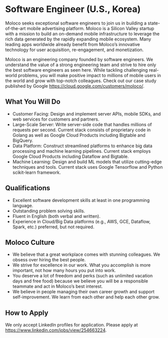 # Software Engineer (U.S., Korea)
Moloco seeks exceptional software engineers to join us in building a state-of-the-art mobile advertising platform. Moloco is a Silicon Valley startup with a mission to build an on-demand mobile infrastructure to leverage the rich data generated by the rapidly expanding mobile ecosystem. Many leading apps worldwide already benefit from Moloco’s innovative technology for user acquisition, re-engagement, and monetization.

Moloco is an engineering company founded by software engineers. We understand the value of a strong engineering team and strive to hire only the best software engineers as seen here. While tackling challenging real-world problems, you will make positive impact to millions of mobile users in the world and grow with top-notch colleagues. Check out our case study published by Google https://cloud.google.com/customers/moloco/.

## What You Will Do
* Customer Facing: Design and implement server APIs, mobile SDKs, and web services for customers and partners.
* Large-Scale Server: Write server-side code that handles millions of requests per second. Current stack consists of proprietary code in Golang as well as Google Cloud Products including Bigtable and BigQuery.
* Data Platform: Construct streamlined platforms to enhance big data processing and machine learning pipelines. Current stack employs Google Cloud Products including  Dataflow and Bigtable.
* Machine Learning: Design and build ML models that utilize cutting-edge techniques and tools. Current stack uses Google Tensorflow and Python scikit-learn framework.


## Qualifications
* Excellent software development skills at least in one programming language.
* Outstanding problem solving skills.
* Fluent in English (both verbal and written).
* Experience in Cloud/Big Data platforms (e.g., AWS, GCE, Dataflow, Spark, etc.) preferred, but not required.

## Moloco Culture
* We believe that a great workplace comes with stunning colleagues. We obsess over hiring the best people. 
* We strive for excellence in our work. What you accomplish is more important, not how many hours you put into work.
* You deserve a lot of freedom and perks (such as unlimited vacation days and free food) because we believe you will be a responsible teammate and act in Moloco’s best interest.
* We believe in people managing their own career growth and support self-improvement. We learn from each other and help each other grow.

## How to Apply
We only accept LinkedIn profiles for application. Please apply at https://www.linkedin.com/jobs/view/254663224.
